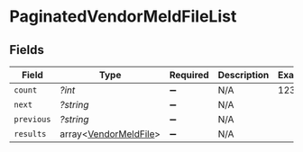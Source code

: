 # PaginatedVendorMeldFileList


## Fields

| Field                                                          | Type                                                           | Required                                                       | Description                                                    | Example                                                        |
| -------------------------------------------------------------- | -------------------------------------------------------------- | -------------------------------------------------------------- | -------------------------------------------------------------- | -------------------------------------------------------------- |
| `count`                                                        | *?int*                                                         | :heavy_minus_sign:                                             | N/A                                                            | 123                                                            |
| `next`                                                         | *?string*                                                      | :heavy_minus_sign:                                             | N/A                                                            |                                                                |
| `previous`                                                     | *?string*                                                      | :heavy_minus_sign:                                             | N/A                                                            |                                                                |
| `results`                                                      | array<[VendorMeldFile](../../models/shared/VendorMeldFile.md)> | :heavy_minus_sign:                                             | N/A                                                            |                                                                |
